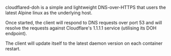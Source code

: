cloudflared-doh is a simple and lightweight DNS-over-HTTPS that users the latest Alpine linux as the underlying host.

Once started, the client will respond to DNS requests over port 53 and will resolve the requests against Cloudflare's 1.1.1.1 service (utilising its DOH endpoint).

The client will update itself to the latest daemon version on each container restart.

